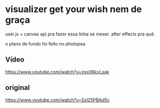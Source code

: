 # visualizer get your wish nem de graça

usei js + canvas api pra fazer essa linha se mexer. 
after effects pra quê.

o plano de fundo foi feito no photopea

## Vídeo
https://www.youtube.com/watch?v=zgx06kyLsak

## original 
https://www.youtube.com/watch?v=Szl25PBAd5c